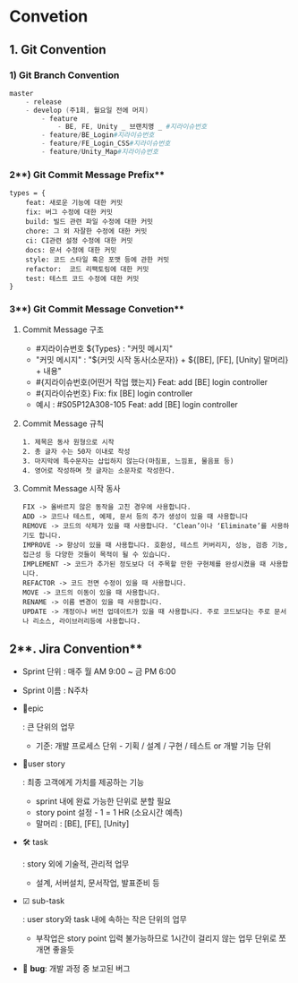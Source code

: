 


# Convetion

## **1. Git Convention**

### 1) Git Branch Convention

```powershell
master
	- release
	- develop (주1회, 월요일 전에 머지)
	    - feature
	        - BE, FE, Unity _ 브랜치명 _ #지라이슈번호
	    - feature/BE_Login#지라이슈번호
	    - feature/FE_Login_CSS#지라이슈번호
	    - feature/Unity_Map#지라이슈번호
```

### 2**) Git Commit Message Prefix**

```shell
types = {      
	feat: 새로운 기능에 대한 커밋      
	fix: 버그 수정에 대한 커밋      
	build: 빌드 관련 파일 수정에 대한 커밋      
	chore: 그 외 자잘한 수정에 대한 커밋      
	ci: CI관련 설정 수정에 대한 커밋      
	docs: 문서 수정에 대한 커밋      
	style: 코드 스타일 혹은 포맷 등에 관한 커밋      
	refactor:  코드 리팩토링에 대한 커밋      
	test: 테스트 코드 수정에 대한 커밋   
}
```

### 3**) Git Commit Message Convetion**

1. Commit Message 구조

   - \#지라이슈번호  ${Types} : "커밋 메시지"
   - "커밋 메시지" : "${커밋 시작 동사(소문자)} + ${[BE], [FE], [Unity] 말머리} + 내용"
   - \#{지라이슈번호(어떤거 작업 했는지} Feat: add [BE] login controller
   - \#{지라이슈번호} Fix: fix [BE] login controller
   - 예시 : #S05P12A308-105 Feat: add [BE] login controller

2. Commit Message 규칙

   ```shell
   1. 제목은 동사 원형으로 시작
   2. 총 글자 수는 50자 이내로 작성
   3. 마지막에 특수문자는 삽입하지 않는다(마침표, 느낌표, 물음표 등)
   4. 영어로 작성하며 첫 글자는 소문자로 작성한다.
   ```

3. Commit Message 시작 동사

   ```shell
   FIX -> 올바르지 않은 동작을 고친 경우에 사용합니다.
   ADD -> 코드나 테스트, 예제, 문서 등의 추가 생성이 있을 때 사용합니다
   REMOVE -> 코드의 삭제가 있을 때 사용합니다. ‘Clean’이나 ‘Eliminate’를 사용하기도 합니다.
   IMPROVE -> 향상이 있을 때 사용합니다. 호환성, 테스트 커버리지, 성능, 검증 기능, 접근성 등 다양한 것들이 목적이 될 수 있습니다.
   IMPLEMENT -> 코드가 추가된 정도보다 더 주목할 만한 구현체를 완성시켰을 때 사용합니다.  
   REFACTOR -> 코드 전면 수정이 있을 때 사용합니다.
   MOVE -> 코드의 이동이 있을 때 사용합니다.
   RENAME -> 이름 변경이 있을 때 사용합니다.  
   UPDATE -> 개정이나 버전 업데이트가 있을 때 사용합니다. 주로 코드보다는 주로 문서나 리소스, 라이브러리등에 사용합니다.
   ```

## 2**. Jira Convention**

- Sprint 단위 : 매주 월 AM 9:00 ~ 금 PM 6:00

- Sprint 이름 : N주차

- 🔮epic

  : 큰 단위의 업무

  - 기준: 개발 프로세스 단위 - 기획 / 설계 / 구현 / 테스트 or 개발 기능 단위

- 📗user story

  : 최종 고객에게 가치를 제공하는 기능

  - sprint 내에 완료 가능한 단위로 분할 필요
  - story point 설정 - 1 = 1 HR (소요시간 예측)
  - 말머리 : [BE], [FE], [Unity]

- 🛠 task

  : story 외에 기술적, 관리적 업무

  - 설계, 서버설치, 문서작업, 발표준비 등

- ☑ sub-task

  : user story와 task 내에 속하는 작은 단위의 업무

  - 부작업은 story point 입력 불가능하므로 1시간이 걸리지 않는 업무 단위로 쪼개면 좋을듯

- 🐝 **bug**: 개발 과정 중 보고된 버그
